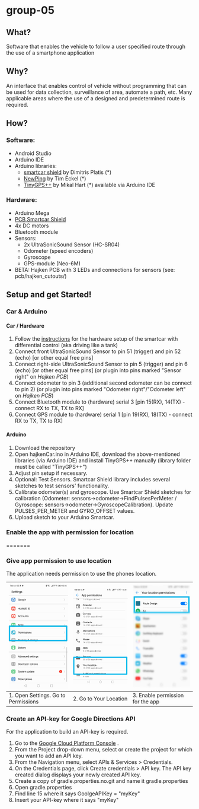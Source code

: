 # group-05

## What?
Software that enables the vehicle to follow a user specified route through the use of a smartphone application

## Why?
An interface that enables control of vehicle without programming that can be used for data collection, surveillance of area, automate a path, etc. Many applicable areas where the use of a designed and predetermined route is required.

## How?
### Software:
* Android Studio
* Arduino IDE
* Arduino libraries:
  * <a href="https://github.com/platisd/smartcar_shield">smartcar shield</a> by Dimitris Platis (*)
  * <a href="https://playground.arduino.cc/Code/NewPing/">NewPing</a> by Tim Eckel (*)
  * <a href="http://arduiniana.org/libraries/tinygpsplus/">TinyGPS++</a> by Mikal Hart
  (*) available via Arduino IDE  

### Hardware:
* Arduino Mega
*  <a href="https://github.com/platisd/smartcar_shield/tree/master/extras/eagle/smartcar_shield">PCB Smartcar Shield</a> 
* 4x DC motors
* Bluetooth module
* Sensors:
	* 2x UltraSonicSound Sensor (HC-SR04)
	* Odometer (speed encoders)
	* Gyroscope
	* GPS-module (Neo-6M)
* BETA: Hajken PCB with 3 LEDs and connections for sensors (see: pcb/hajken_cutouts/)

## Setup and get Started!


### Car & Arduino
#### Car / Hardware
1. Follow the <a href="https://www.hackster.io/platisd/getting-started-with-the-smartcar-platform-1648ad">instructions</a> for the hardware setup of the smartcar with differential control (aka driving like a tank) 
2. Connect front UltraSonicSound Sensor to pin 51 (trigger) and pin 52 (echo) [or other equal free pins]
3. Connect right-side UltraSonicSound Sensor to pin 5 (trigger) and pin 6 (echo) [or other equal free pins] (or plugin into pins marked "Sensor right" on *Hajken PCB*)
4. Connect odometer to pin 3 (additional second odometer can be connect to pin 2) (or plugin into pins marked "Odometer right"/"Odometer left" on *Hajken PCB*)
5. Connect Bluetooth module to (hardware) serial 3 [pin 15(RX), 14(TX) - connect RX to TX, TX to RX]
6. Connect GPS module to (hardware) serial 1 [pin 19(RX), 18(TX) - connect RX to TX, TX to RX] 
#### Arduino
1. Download the repository
2. Open hajkenCar.ino in Arduino IDE, download the above-mentioned libraries (via Arduino IDE) and install TinyGPS++ manually (library folder must be called "TinyGPS++")
3. Adjust pin setup if necessary. 
4. Optional: Test Sensors. Smartcar Shield library includes several sketches to test sensors' functionality.
5. Calibrate odometer(s) and gyroscope. Use Smartcar Shield sketches for calibration (Odometer: sensors->odometer->FindPulsesPerMeter / Gyroscope: sensors->odometer->GyroscopeCalibration). Update PULSES_PER_METER and GYRO_OFFSET values.
6. Upload sketch to your Arduino Smartcar.

### Enable the app with permission for location
=======

### Give app permission to use location
The application needs permission to use the phones location.

| <html>  <img src="images/settings.png" class="w3-round" width="250"> </html> |   <html>  <img src="images/settings-appPermissions.png" class="w3-round" width="250"> </html> |   <html>  <img src="images/settings-localPermissions.png" class="w3-round" width="250"> </html> |
 | --- | --- | --- |
| 1. Open Settings. Go to Permissions | 2. Go to Your Location | 3. Enable permission for the app |


### Create an API-key for Google Directions API
For the application to build an API-key is required.  

1. Go to the <a href="https://cloud.google.com/console/google/maps-apis/overview">Google Cloud Platform Console</a> .
2. From the Project drop-down menu, select or create the project for which you want to add an API key.
3. From the  Navigation menu, select APIs & Services > Credentials.
4. On the Credentials page, click Create credentials > API key.
The API key created dialog displays your newly created API key.
5. Create a copy of gradle.properties.no.git and name it gradle.properties
6. Open gradle.properties
7. Find line 15 where it says GoolgeAPIKey = "myKey"
8. Insert your API-key where it says "myKey"
